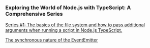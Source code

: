 ### Exploring the World of Node.js with TypeScript: A Comprehensive Series

[Series #1: The basics of the file system and how to pass additional arguments when running a script in Node.js TypeScript.](https://github.com/muneer-ahmed-khan/typescript-node-series/tree/master/series-1)

[The synchronous nature of the EventEmitter](https://github.com/muneer-ahmed-khan/typescript-node-series/tree/master/series-2)
